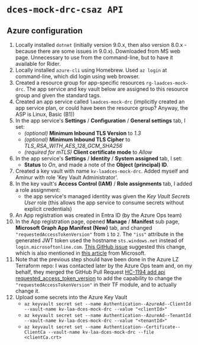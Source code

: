 # `dces-mock-drc-csaz API`

## Azure configuration

1. Locally installed `dotnet` (initially version 9.0.x, then also version 8.0.x - because there are some issues in
   9.0.x). Downloaded from MS web page. Unnecessary to use from the command-line, but to have it available for Rider.
2. Locally installed `azure-cli` using Homebrew. Used `az login` at command-line, which did login using web browser.
3. Created a resource group for app-specific resources `rg-laadces-mock-drc`. The app service and key vault below are
   assigned to this resource group and given the standard tags.
4. Created an app service called `laadces-mock-drc` (implicitly created an app service plan, or could have been the
   resource group? Anyway, the ASP is Linux, Basic (B1))
5. In the app service's **Settings** / **Configuration** / **General settings** tab, I set:
   - _(optional)_ **Minimum Inbound TLS Version** to _1.3_
   - _(optional)_ **Minimum Inbound TLS Cipher** to _TLS_RSA_WITH_AES_128_GCM_SHA256_
   - _(required for mTLS)_ **Client certificate mode** to _Allow_
6. In the app service's **Settings** / **Identity** / **System assigned** tab, I set:
   - **Status** to _On_, and made a note of the **Object (principal) ID**.
7. Created a key vault with name `kv-laadces-mock-drc`. Added myself and Aminur with role 'Key Vault Administrator'.
8. In the key vault's **Access Control (IAM)** / **Role assignments** tab, I added a role assignment:
   - the app service's managed identity was given the _Key Vault Secrets User_ role (this allows the app service to
     consume secrets without explicit credentials)
9. An App registration was created in Entra ID (by the Azure Ops team)
10. In the App registration page, opened **Manage** / **Manifest** sub page, **Microsoft Graph App Manifest (New)** tab,
    and changed `"requestedAccessTokenVersion"` from `1` to `2`. The `"iss"` attribute in the generated JWT token used
    the hostname `sts.windows.net` instead of `login.microsoftonline.com`.
    [This GitHub issue](https://github.com/AzureAD/microsoft-authentication-library-for-js/issues/560)
    suggested this change, which is also mentioned in
    [this article](https://learn.microsoft.com/en-us/entra/identity-platform/reference-app-manifest#requestedaccesstokenversion-attribute)
    from Microsoft.
11. Note that the previous step should have been done in the Azure LZ Terraform repo: I was contacted later by the
    Azure Ops team and, on my behalf, they merged the GitHub Pull Request
    [HC-1194 add api requested_access_token_version](https://github.com/ministryofjustice/staff-infrastructure-azure-landing-zone-aad/pull/116)
    to add the capability to change the `"requestedAccessTokenVersion"` in their TF module, and to actually change it.
12. Upload some secrets into the Azure Key Vault
    * `az keyvault secret set --name Authentication--AzureAd--ClientId --vault-name kv-laa-dces-mock-drc --value "<clientId>"`
    * `az keyvault secret set --name Authentication--AzureAd--TenantId --vault-name kv-laa-dces-mock-drc --value "<tenantId>"`
    * `az keyvault secret set --name Authentication--Certificate--ClientCa --vault-name kv-laa-dces-mock-drc --file <clientCa.crt>`

